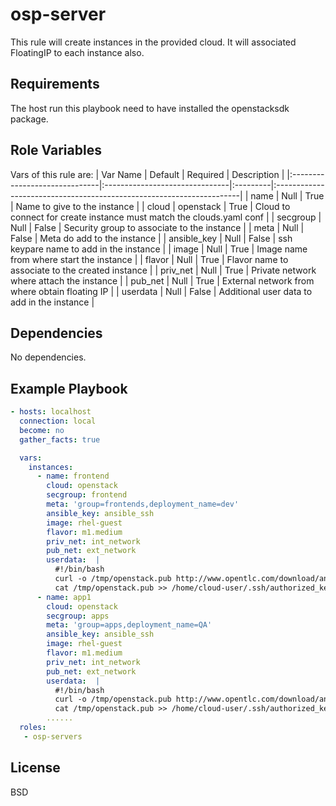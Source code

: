 osp-server
=========

This rule will create  instances in the provided cloud. It will associated FloatingIP to each instance also.

Requirements
------------

The host run this playbook need to have installed the openstacksdk package. 

Role Variables
--------------

Vars of this rule are:
| Var Name                      | Default                        | Required | Description                                                          |
|:------------------------------|:-------------------------------|:---------|:---------------------------------------------------------------------|
| name                          | Null                           | True     | Name to give to the instance                                         |
| cloud                         | openstack                      | True     | Cloud to connect for create instance must match the clouds.yaml conf |
| secgroup                      | Null                           | False    | Security group to associate to the instance                          |
| meta                          | Null                           | False    | Meta do add to the instance                                          |
| ansible_key                   | Null                           | False    | ssh keypare name to add in the instance                              |
| image                         | Null                           | True     | Image name from where start the instance                             |
| flavor                        | Null                           | True     | Flavor name to associate to the created instance                     |
| priv_net                      | Null                           | True     | Private network where attach the instance                            |
| pub_net                       | Null                           | True     | External network from where obtain floating IP                       |
| userdata                      | Null                           | False    | Additional user data to add in the instance                          |
 

Dependencies
------------

No dependencies.

Example Playbook
----------------
```yaml
- hosts: localhost
  connection: local
  become: no
  gather_facts: true

  vars:
    instances:
      - name: frontend
        cloud: openstack
        secgroup: frontend
        meta: 'group=frontends,deployment_name=dev'
        ansible_key: ansible_ssh
        image: rhel-guest
        flavor: m1.medium
        priv_net: int_network
        pub_net: ext_network
        userdata:  |
          #!/bin/bash
          curl -o /tmp/openstack.pub http://www.opentlc.com/download/ansible_bootcamp/openstack_keys/openstack.pub
          cat /tmp/openstack.pub >> /home/cloud-user/.ssh/authorized_keys
      - name: app1
        cloud: openstack
        secgroup: apps
        meta: 'group=apps,deployment_name=QA' 
        ansible_key: ansible_ssh
        image: rhel-guest
        flavor: m1.medium
        priv_net: int_network
        pub_net: ext_network
        userdata:  |
          #!/bin/bash
          curl -o /tmp/openstack.pub http://www.opentlc.com/download/ansible_bootcamp/openstack_keys/openstack.pub
          cat /tmp/openstack.pub >> /home/cloud-user/.ssh/authorized_keys
        ......
  roles:
   - osp-servers
```
License
-------

BSD
